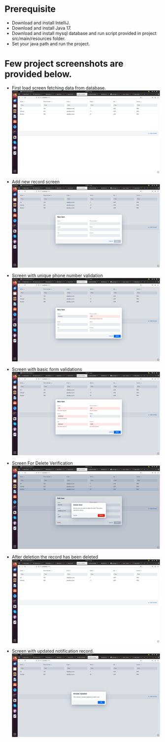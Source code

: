 # Prerequisite

- Download and install IntelliJ.
- Download and install Java 17.
- Download and install mysql database and run script provided in project src/main/resources folder.
- Set your java path and run the project.


# Few project screenshots are provided below.
 - First load screen fetching data from database.
   ![Welcome Screen.png](Screenshots%2FWelcome%20Screen.png)


 - Add new record screen
   ![Add record screen.png](Screenshots%2FAdd%20record%20screen.png)

 - Screen with unique phone number validation
   ![Screen with unique phone number validation.png](Screenshots%2FScreen%20with%20unique%20phone%20number%20validation.png)

 - Screen with basic form validations
   ![Screenwithformvalidation.png](Screenshots/Screenwithformvalidation.png)

 - Screen For Delete Verification
   ![ScreenWithDelete1.png](Screenshots/ScreenWithDelete1.png)

 - After deletion the record has been deleted
  ![Main Screen after delete.png](Screenshots%2FMain%20Screen%20after%20delete.png)

 - Screen with updated notification record.
   ![ScreenWithUpdatedRecordNotification.png](Screenshots%2FScreenWithUpdatedRecordNotification.png)